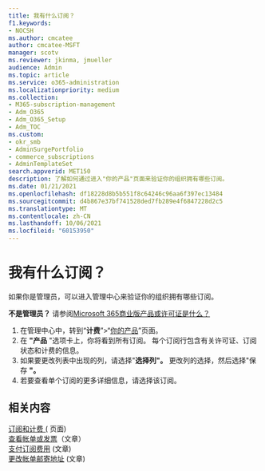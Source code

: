 ```yaml
---
title: 我有什么订阅？
f1.keywords:
- NOCSH
ms.author: cmcatee
author: cmcatee-MSFT
manager: scotv
ms.reviewer: jkinma, jmueller
audience: Admin
ms.topic: article
ms.service: o365-administration
ms.localizationpriority: medium
ms.collection:
- M365-subscription-management
- Adm_O365
- Adm_O365_Setup
- Adm_TOC
ms.custom:
- okr_smb
- AdminSurgePortfolio
- commerce_subscriptions
- AdminTemplateSet
search.appverid: MET150
description: 了解如何通过进入"你的产品"页面来验证你的组织拥有哪些订阅。
ms.date: 01/21/2021
ms.openlocfilehash: df18228d8b5b551f8c64246c96aa6f397ec13484
ms.sourcegitcommit: d4b867e37bf741528ded7fb289e4f6847228d2c5
ms.translationtype: MT
ms.contentlocale: zh-CN
ms.lasthandoff: 10/06/2021
ms.locfileid: "60153950"
---
```

# <a name="what-subscription-do-i-have"></a>我有什么订阅？

如果你是管理员，可以进入管理中心来验证你的组织拥有哪些订阅。
  
**不是管理员？** 请参阅[Microsoft 365商业版产品或许可证是什么？](https://support.microsoft.com/office/f8ab5e25-bf3f-4a47-b264-174b1ee925fd)

1. 在管理中心中，转到“**计费**”\>“<a href="https://go.microsoft.com/fwlink/p/?linkid=842054" target="_blank">你的产品</a>”页面。
2. 在 **"产品** "选项卡上，你将看到所有订阅。 每个订阅行包含有关许可证、订阅状态和计费的信息。
3. 如果要更改列表中出现的列，请选择"**选择列"。** 更改列的选择，然后选择"保存 **"。**
4. 若要查看单个订阅的更多详细信息，请选择该订阅。

## <a name="related-content"></a>相关内容
  
[订阅和计费 (](../../commerce/index.yml) 页面) \
[查看帐单或发票](../../commerce/billing-and-payments/view-your-bill-or-invoice.md)（文章）\
[支付订阅费用](../../commerce/billing-and-payments/pay-for-your-subscription.md) (文章) \
[更改帐单邮寄地址](../../commerce/billing-and-payments/change-your-billing-addresses.md) (文章) 
